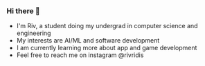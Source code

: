 ### Hi there 👋
- I'm Riv, a student doing my undergrad in computer science and engineering
- My interests are AI/ML and software development
- I am currently learning more about app and game development
- Feel free to reach me on instagram @rivridis
